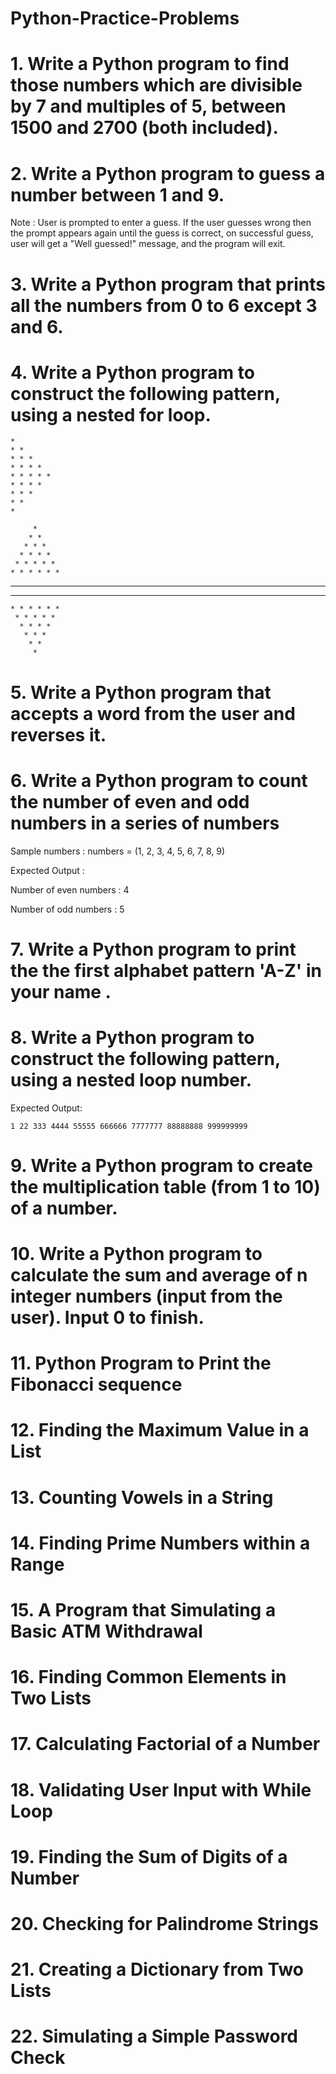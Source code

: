 # Python-Practice-Problems
# 1. Write a Python program to find those numbers which are divisible by 7 and multiples of 5, between 1500 and 2700 (both included).
# 2. Write a Python program to guess a number between 1 and 9.
Note : User is prompted to enter a guess. If the user guesses wrong then the prompt appears again until the guess is correct, on successful guess, user will get a "Well guessed!" message, and the program will exit.
# 3. Write a Python program that prints all the numbers from 0 to 6 except 3 and 6.
# 4. Write a Python program to construct the following pattern, using a nested for loop.
```
* 
* * 
* * * 
* * * * 
* * * * * 
* * * * 
* * * 
* * 
*
```
         * 
        * * 
       * * * 
      * * * * 
     * * * * * 
    * * * * * * 
  * * * * * * * * 
   * * * * * * * 
    * * * * * * 
     * * * * * 
      * * * * 
       * * * 
        * * 
         *
# 5. Write a Python program that accepts a word from the user and reverses it.
# 6. Write a Python program to count the number of even and odd numbers in a series of numbers
Sample numbers : numbers = (1, 2, 3, 4, 5, 6, 7, 8, 9) 

Expected Output :

Number of even numbers : 4

Number of odd numbers : 5
# 7. Write a Python program to print the the first alphabet pattern 'A-Z' in your name .
# 8.  Write a Python program to construct the following pattern, using a nested loop number.
Expected Output:


``
1
22
333
4444
55555
666666
7777777
88888888
999999999
``
# 9. Write a Python program to create the multiplication table (from 1 to 10) of a number.
# 10. Write a Python program to calculate the sum and average of n integer numbers (input from the user). Input 0 to finish.
# 11. Python Program to Print the Fibonacci sequence
# 12. Finding the Maximum Value in a List
# 13. Counting Vowels in a String
# 14. Finding Prime Numbers within a Range
# 15. A Program that Simulating a Basic ATM Withdrawal
# 16. Finding Common Elements in Two Lists
# 17. Calculating Factorial of a Number
# 18. Validating User Input with While Loop
# 19. Finding the Sum of Digits of a Number
# 20. Checking for Palindrome Strings
# 21. Creating a Dictionary from Two Lists
# 22. Simulating a Simple Password Check
